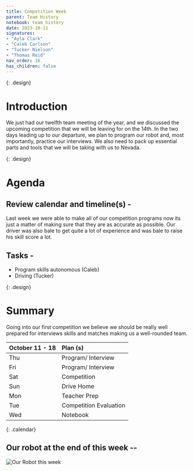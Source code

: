```yaml
---
title: Competition Week
parent: Team History
notebook: team_history
date: 2023-10-11
signatures:
- "Ayla Clark"
- "Caleb Carlson"
- "Tucker Nielson"
- "Thomas Reid"
nav_order: 16
has_children: false
---
```


{: .design}
# Introduction

We just had our twelfth team meeting of the year, and we discussed the upcoming competition that we will be leaving for on the 14th. In the two days leading up to our departure, we plan to program our robot and, most importantly, practice our interviews. We also need to pack up essential parts and tools that we will be taking with us to Nevada.

{: .design}
# Agenda 

## Review calendar and timeline(s) -

Last week we were able to make all of our competition programs now its just a matter of making sure that they are as accurate as possible. Our driver was also bale to get quite a lot of experience and was bale to raise his skill score a lot.

## Tasks -

* Program skills autonomous	    (Caleb)
* Driving		   (Tucker)

{: .design}
# Summary

Going into our first competition we believe we should be really well prepared for interviews skills and matches making us a well-rounded team.

| October 11 - 18  | Plan (s) |
|:---|:---|
| Thu | Program/ Interview |
| Fri | Program/ Interview |
| Sat | Competition |
| Sun |  Drive Home|
| Mon | Teacher Prep |
| Tue | Competition Evaluation |
| Wed | Notebook |
{: .calendar}

## Our robot at the end of this week --

<img src="https://lh3.googleusercontent.com/pw/ABLVV84owQDmAKq3RnwD-n_4yluLxXAP_ljgvdNPA5h-BEX16LpwfOUMO1S0icX75qawHk5f6deXJrUUJeClRAdQhi2Qc6QfCS0basJJInZH6VXwvqCC7zHYYNdWVktuOw3lq64EXVorFZZnJc-7iZ7jJf03=w1466-h1099-s-no-gm" alt="Our Robot this week">
